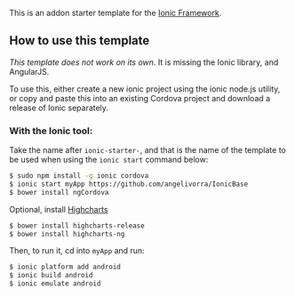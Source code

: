 This is an addon starter template for the [Ionic Framework](http://ionicframework.com/).

## How to use this template

*This template does not work on its own*. It is missing the Ionic library, and AngularJS.

To use this, either create a new ionic project using the ionic node.js utility, or copy and paste this into an existing Cordova project and download a release of Ionic separately.

### With the Ionic tool:

Take the name after `ionic-starter-`, and that is the name of the template to be used when using the `ionic start` command below:

```bash
$ sudo npm install -g ionic cordova
$ ionic start myApp https://github.com/angelivorra/IonicBase
$ bower install ngCordova
```

Optional, install [Highcharts](http://www.highcharts.com/)

```bash
$ bower install highcharts-release
$ bower install highcharts-ng
```

Then, to run it, cd into `myApp` and run:

```bash
$ ionic platform add android
$ ionic build android
$ ionic emulate android
```
